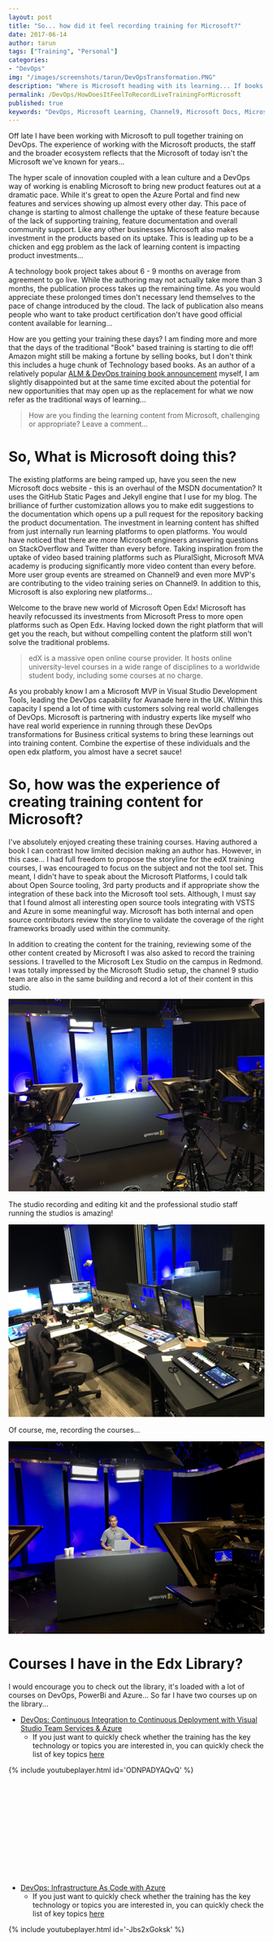 ```yaml
---
layout: post
title: "So... how did it feel recording training for Microsoft?"
date: 2017-06-14
author: tarun
tags: ["Training", "Personal"]
categories:
- "DevOps"
img: "/images/screenshots/tarun/DevOpsTransformation.PNG"
description: "Where is Microsoft heading with its learning... If books can't keep pace with the pace of new content delivery introduced by the hyper cloud, then what is Microsoft doing about learning content? Let's reflect on that and some of my experience of recording live technical training for Microsoft..."
permalink: /DevOps/HowDoesItFeelToRecordLiveTrainingForMicrosoft
published: true
keywords: "DevOps, Microsoft Learning, Channel9, Microsoft Docs, Microsoft MVA, Microsoft Certification, Microsoft Open Edx, Edx, Edx Training, Infrastructure as Code, Iac, CI, CD, Training, Certification, Azure, VSTS, PowerShell"
---
```

Off late I have been working with Microsoft to pull together training on DevOps. The experience of working with the Microsoft products, the staff and the broader ecosystem reflects that the Microsoft of today isn't the Microsoft we've known for years...
<!--more-->
The hyper scale of innovation coupled with a lean culture and a DevOps way of working is enabling Microsoft to bring new product features out at a dramatic pace. While it's great to open the Azure Portal and find new features and services showing up almost every other day. This pace of change is starting to almost challenge the uptake of these feature because of the lack of supporting training, feature documentation and overall community support. Like any other businesses Microsoft also makes investment in the products based on its uptake. This is leading up to be a chicken and egg problem as the lack of learning content is impacting product investments... 

A technology book project takes about 6 - 9 months on average from agreement to go live. While the authoring may not actually take more than 3 months, the publication process takes up the remaining time. As you would appreciate these prolonged times don't necessary lend themselves to the pace of change introduced by the cloud. The lack of publication also means people who want to take product certification don't have good official content available for learning... 

How are you getting your training these days? I am finding more and more that the days of the traditional "Book" based training is starting to die off! Amazon might still be making a fortune by selling books, but I don't think this includes a huge chunk of Technology based books. As an author of a relatively popular [ALM & DevOps training book announcement](http://www.visualstudiogeeks.com/blog/book/teamfoundationserver/TeamFoundationServer2015-DevOps-ALM-Cookbook-by-TarunArora#team-foundation-server-2015-cookbook) myself, I am slightly disappointed but at the same time excited about the potential for new opportunities that may open up as the replacement for what we now refer as the traditional ways of learning... 

> How are you finding the learning content from Microsoft, challenging or appropriate? Leave a comment... 

# So, What is Microsoft doing this?
The existing platforms are being ramped up, have you seen the new Microsoft docs website - this is an overhaul of the MSDN documentation? It uses the GitHub Static Pages and Jekyll engine that I use for my blog. The brilliance of further customization allows you to make edit suggestions to the documentation which opens up a pull request for the repository backing the product documentation. The investment in learning content has shifted from just internally run learning platforms to open platforms. You would have noticed that there are more Microsoft engineers answering questions on StackOverflow and Twitter than every before. Taking inspiration from the uptake of video based training platforms such as PluralSight, Microsoft MVA academy is producing significantly more video content than every before. More user group events are streamed on Channel9 and even more MVP's are contributing to the video training series on Channel9. In addition to this, Microsoft is also exploring new platforms... 

Welcome to the brave new world of Microsoft Open Edx! Microsoft has heavily refocussed its investments from Microsoft Press to more open platforms such as Open Edx. Having locked down the right platform that will get you the reach, but without compelling content the platform still won't solve the traditional problems. 

> edX is a massive open online course provider. It hosts online university-level courses in a wide range of disciplines to a worldwide student body, including some courses at no charge.

As you probably know I am a Microsoft MVP in Visual Studio Development Tools, leading the DevOps capability for Avanade here in the UK. Within this capacity I spend a lot of time with customers solving real world challenges of DevOps. Microsoft is partnering with industry experts like myself who have real world experience in running through these DevOps transformations for Business critical systems to bring these learnings out into training content. Combine the expertise of these individuals and the open edx platform, you almost have a secret sauce!

# So, how was the experience of creating training content for Microsoft?
I've absolutely enjoyed creating these training courses. Having authored a book I can contrast how limited decision making an author has. However, in this case... I had full freedom to propose the storyline for the edX training courses, I was encouraged to focus on the subject and not the tool set. This meant, I didn't have to speak about the Microsoft Platforms, I could talk about Open Source tooling, 3rd party products and if appropriate show the integration of these back into the Microsoft tool sets. Although, I must say that I found almost all interesting open source tools integrating with VSTS and Azure in some meaningful way. Microsoft has both internal and open source contributors review the storyline to validate the coverage of the right frameworks broadly used within the community. 

In addition to creating the content for the training, reviewing some of the other content created by Microsoft I was also asked to record the training sessions. I travelled to the Microsoft Lex Studio on the campus in Redmond. I was totally impressed by the Microsoft Studio setup, the channel 9 studio team are also in the same building and record a lot of their content in this studio. 

![Lex Studio Microsoft](/images/screenshots/tarun/DevOps-Tarun-MicrosoftLexStudio.JPG)

The studio recording and editing kit and the professional studio staff running the studios is amazing!
 
![Lex Studio Microsoft](/images/screenshots/tarun/DevOps-Tarun-MicrosoftLexStudio2.JPG)

Of course, me, recording the courses... 

![Lex Studio Microsoft](/images/screenshots/tarun/DevOps-Tarun-MicrosoftLexStudio3.JPG)

# Courses I have in the Edx Library?     
I would encourage you to check out the library, it's loaded with a lot of courses on DevOps, PowerBi and Azure... So far I have two courses up on the library...

+ [DevOps: Continuous Integration to Continuous Deployment with Visual Studio Team Services & Azure](https://openedx.microsoft.com/courses/course-v1%3AMicrosoft%2BDevOps200.3%2B2017_T2/)
    - If you just want to quickly check whether the training has the key technology or topics you are interested in, you can quickly check the list of key topics [here](http://www.visualstudiogeeks.com/DevOps/DevOpsIaCTrainingInfraAsCodeAzure#key-topics)  

{% include youtubeplayer.html id='ODNPADYAQvQ' %}

``` PowerShell













```

+ [DevOps: Infrastructure As Code with Azure](https://openedx.microsoft.com/courses/course-v1%3AMicrosoft%2BDEVOPS200.2x%2B2017_T2/)
    - If you just want to quickly check whether the training has the key technology or topics you are interested in, you can quickly check the list of key topics [here](http://www.visualstudiogeeks.com/DevOps/DevOpsTrainingCiCdWithGitVstsAzure)  

 {% include youtubeplayer.html id='-Jbs2xGoksk' %}

``` PowerShell













```
   
How are you finding the training content from Microsoft, would love to hear your views...

Tarun 